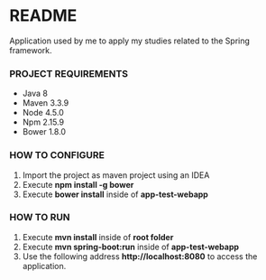# README #

Application used by me to apply my studies related to the Spring framework.

### PROJECT REQUIREMENTS ###

* Java 8
* Maven 3.3.9
* Node 4.5.0
* Npm 2.15.9
* Bower 1.8.0


### HOW TO CONFIGURE ###

1. Import the project as maven project using an IDEA
2. Execute **npm install -g bower**
3. Execute **bower install** inside of **app-test-webapp**

### HOW TO RUN ###

1. Execute **mvn install** inside of **root folder**
2. Execute **mvn spring-boot:run** inside of **app-test-webapp**
3. Use the following address **http://localhost:8080** to access the application.